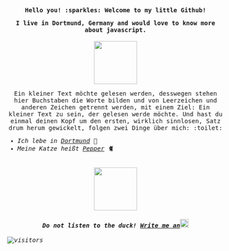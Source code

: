 <samp>

<h4 align="center"> Hello you! :sparkles: Welcome to my little Github! 
  
  I live in Dortmund, Germany and would love to know more about javascript. </h4>

<p align="center">
  <img width="100" src="https://i.redd.it/eel0a7x3rbtx.gif">
</p>

<p align="center">
Ein kleiner Text möchte gelesen werden, desswegen stehen hier Buchstaben die Worte bilden und von Leerzeichen und anderen Zeichen getrennt werden, mit einem Ziel: Ein kleiner Text zu sein, der gelesen werde möchte. Und hast du einmal deinen Kopf um den ersten, wirklich sinnlosen, Satz drum herum gewickelt, folgen zwei Dinge über mich: :toilet:</p>

- <i>Ich lebe in <ins>Dortmund</ins> :pushpin:
- <i>Meine Katze heißt <ins>Pepper</ins> :cat2:
<br></br>
<p align="center">
  <img width="100" src="https://cdn.7tv.app/emote/6212b7f05e821986e6f96ac1/4x.gif">
</p>

<h4 align="center">Do not listen to the duck! <a href= "mailto:janphilipp.winkler@gmail.com"> <ins>Write me an</ins></a><img width="20" src="https://i.gifer.com/origin/dc/dc76c3ec57eb149c33de9f475f4fa647.gif"></h4></p>


![visitors](https://visitor-badge.glitch.me/badge?page_id=janphilipp-winkler.janphilipp-winkler&left_color=green&right_color=red)
</samp>
